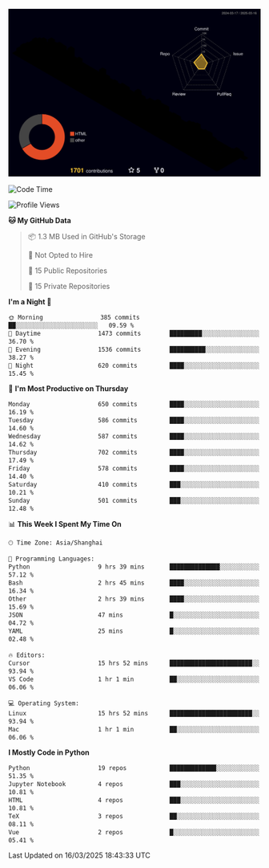 <!--![](https://raw.githubusercontent.com/BorisYang326/BorisYang326/output/github-contribution-grid-snake-dark.svg) -->
![](./profile-3d-contrib/profile-night-rainbow.svg)
<!--START_SECTION:waka-->
![Code Time](http://img.shields.io/badge/Code%20Time-847%20hrs-blue)

![Profile Views](http://img.shields.io/badge/Profile%20Views-3-blue)

**🐱 My GitHub Data** 

> 📦 1.3 MB Used in GitHub's Storage 
 > 
> 🚫 Not Opted to Hire
 > 
> 📜 15 Public Repositories 
 > 
> 🔑 15 Private Repositories 
 > 
**I'm a Night 🦉** 

```text
🌞 Morning                385 commits         ██░░░░░░░░░░░░░░░░░░░░░░░   09.59 % 
🌆 Daytime                1473 commits        █████████░░░░░░░░░░░░░░░░   36.70 % 
🌃 Evening                1536 commits        ██████████░░░░░░░░░░░░░░░   38.27 % 
🌙 Night                  620 commits         ████░░░░░░░░░░░░░░░░░░░░░   15.45 % 
```
📅 **I'm Most Productive on Thursday** 

```text
Monday                   650 commits         ████░░░░░░░░░░░░░░░░░░░░░   16.19 % 
Tuesday                  586 commits         ████░░░░░░░░░░░░░░░░░░░░░   14.60 % 
Wednesday                587 commits         ████░░░░░░░░░░░░░░░░░░░░░   14.62 % 
Thursday                 702 commits         ████░░░░░░░░░░░░░░░░░░░░░   17.49 % 
Friday                   578 commits         ████░░░░░░░░░░░░░░░░░░░░░   14.40 % 
Saturday                 410 commits         ███░░░░░░░░░░░░░░░░░░░░░░   10.21 % 
Sunday                   501 commits         ███░░░░░░░░░░░░░░░░░░░░░░   12.48 % 
```


📊 **This Week I Spent My Time On** 

```text
🕑︎ Time Zone: Asia/Shanghai

💬 Programming Languages: 
Python                   9 hrs 39 mins       ██████████████░░░░░░░░░░░   57.12 % 
Bash                     2 hrs 45 mins       ████░░░░░░░░░░░░░░░░░░░░░   16.34 % 
Other                    2 hrs 39 mins       ████░░░░░░░░░░░░░░░░░░░░░   15.69 % 
JSON                     47 mins             █░░░░░░░░░░░░░░░░░░░░░░░░   04.72 % 
YAML                     25 mins             █░░░░░░░░░░░░░░░░░░░░░░░░   02.48 % 

🔥 Editors: 
Cursor                   15 hrs 52 mins      ███████████████████████░░   93.94 % 
VS Code                  1 hr 1 min          ██░░░░░░░░░░░░░░░░░░░░░░░   06.06 % 

💻 Operating System: 
Linux                    15 hrs 52 mins      ███████████████████████░░   93.94 % 
Mac                      1 hr 1 min          ██░░░░░░░░░░░░░░░░░░░░░░░   06.06 % 
```

**I Mostly Code in Python** 

```text
Python                   19 repos            █████████████░░░░░░░░░░░░   51.35 % 
Jupyter Notebook         4 repos             ███░░░░░░░░░░░░░░░░░░░░░░   10.81 % 
HTML                     4 repos             ███░░░░░░░░░░░░░░░░░░░░░░   10.81 % 
TeX                      3 repos             ██░░░░░░░░░░░░░░░░░░░░░░░   08.11 % 
Vue                      2 repos             █░░░░░░░░░░░░░░░░░░░░░░░░   05.41 % 
```




 Last Updated on 16/03/2025 18:43:33 UTC
<!--END_SECTION:waka-->
